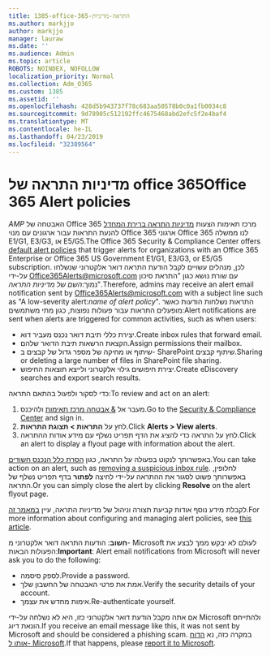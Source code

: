 ```yaml
---
title: 1385-office-365-התראה-מדיניות
ms.author: markjjo
author: markjjo
manager: lauraw
ms.date: ''
ms.audience: Admin
ms.topic: article
ROBOTS: NOINDEX, NOFOLLOW
localization_priority: Normal
ms.collection: Adm_O365
ms.custom: 1385
ms.assetid: ''
ms.openlocfilehash: 428d5b943737f78c683aa50578b0c0a1fb0034c8
ms.sourcegitcommit: 9d78905c512192ffc4675468abd2efc5f2e4baf4
ms.translationtype: MT
ms.contentlocale: he-IL
ms.lasthandoff: 04/23/2019
ms.locfileid: "32389564"
---
```

# <a name="office-365-alert-policies"></a><span data-ttu-id="7ad6c-102">מדיניות התראה של office 365</span><span class="sxs-lookup"><span data-stu-id="7ad6c-102">Office 365 Alert policies</span></span>

<span data-ttu-id="7ad6c-103">_AMP_ האבטחה של Office 365 מרכז תאימות הצעות [מדיניות התראה ברירת המחדל](https://docs.microsoft.com/office365/securitycompliance/alert-policies#default-alert-policies) להנעת התראות עבור ארגונים עם מנוי Office 365 ארגוני Office 365 לנו ממשלה E1/G1, E3/G3, או E5/G5.</span><span class="sxs-lookup"><span data-stu-id="7ad6c-103">The Office 365 Security & Compliance Center offers [default alert policies](https://docs.microsoft.com/office365/securitycompliance/alert-policies#default-alert-policies) that trigger alerts for organizations with an Office 365 Enterprise or Office 365 US Government E1/G1, E3/G3, or E5/G5 subscription.</span></span> <span data-ttu-id="7ad6c-104">לכן, מנהלים עשויים לקבל הודעת התראה דואר אלקטרוני שנשלחו על-ידי Office365Alerts@microsoft.com עם שורת נושא כגון "התראת סיכון נמוך:*השם של מדיניות התראה*".</span><span class="sxs-lookup"><span data-stu-id="7ad6c-104">Therefore, admins may receive an alert email notification sent by Office365Alerts@microsoft.com with a subject line such as "A low-severity alert:*name of alert policy*".</span></span> <span data-ttu-id="7ad6c-105">התראות נשלחות הודעות כאשר מופעלים התראות עבור פעולות נפוצות, כגון מתי משתמשים:</span><span class="sxs-lookup"><span data-stu-id="7ad6c-105">Alert notifications are sent when alerts are triggered for common activities, such as when users:</span></span>

- <span data-ttu-id="7ad6c-106">יצירת כללי תיבת דואר נכנס מעביר דוא.</span><span class="sxs-lookup"><span data-stu-id="7ad6c-106">Create inbox rules that forward email.</span></span>
- <span data-ttu-id="7ad6c-107">הקצאת הרשאות תיבת הדואר שלהם.</span><span class="sxs-lookup"><span data-stu-id="7ad6c-107">Assign permissions their mailbox.</span></span>
- <span data-ttu-id="7ad6c-108">שיתוף או מחיקה של מספר גדול של קבצים ב- SharePoint שיתוף קבצים.</span><span class="sxs-lookup"><span data-stu-id="7ad6c-108">Sharing or deleting a large number of files in SharePoint file sharing.</span></span>
- <span data-ttu-id="7ad6c-109">יצירת חיפושים גילוי אלקטרוני ולייצא תוצאות החיפוש.</span><span class="sxs-lookup"><span data-stu-id="7ad6c-109">Create eDiscovery searches and export search results.</span></span>
 
<span data-ttu-id="7ad6c-110">כדי לסקור ולפעול בהתאם התראה:</span><span class="sxs-lookup"><span data-stu-id="7ad6c-110">To review and act on an alert:</span></span>

1. <span data-ttu-id="7ad6c-111">מעבר אל [& אבטחה מרכז תאימות](https://protection.office.com) ולהיכנס.</span><span class="sxs-lookup"><span data-stu-id="7ad6c-111">Go to the [Security & Compliance Center](https://protection.office.com) and sign in.</span></span>
2. <span data-ttu-id="7ad6c-112">לחץ על **התראות > תצוגת התראות**.</span><span class="sxs-lookup"><span data-stu-id="7ad6c-112">Click **Alerts > View alerts**.</span></span>
3. <span data-ttu-id="7ad6c-113">לחץ על התראה כדי להציג את הדף תפריט נשלף עם מידע אודות ההתראה.</span><span class="sxs-lookup"><span data-stu-id="7ad6c-113">Click an alert to display a flyout page with information about the alert.</span></span>

<span data-ttu-id="7ad6c-114">באפשרותך לנקוט בפעולה על התראה, כגון [הסרת כלל הנכנס חשודים](https://docs.microsoft.com/office365/securitycompliance/responding-to-a-compromised-email-account).</span><span class="sxs-lookup"><span data-stu-id="7ad6c-114">You can take action on an alert, such as [removing a suspicious inbox rule](https://docs.microsoft.com/office365/securitycompliance/responding-to-a-compromised-email-account).</span></span> <span data-ttu-id="7ad6c-115">לחלופין, באפשרותך פשוט לסגור את ההתראה על-ידי לחיצה **לפתור** בדף תפריט נשלף של התראה.</span><span class="sxs-lookup"><span data-stu-id="7ad6c-115">Or you can simply close the alert by clicking **Resolve** on the alert flyout page.</span></span>

<span data-ttu-id="7ad6c-116">לקבלת מידע נוסף אודות קביעת תצורה וניהול של מדיניות התראה, עיין [במאמר זה](https://docs.microsoft.com/office365/securitycompliance/alert-policies).</span><span class="sxs-lookup"><span data-stu-id="7ad6c-116">For more information about configuring and managing alert policies, see  [this article](https://docs.microsoft.com/office365/securitycompliance/alert-policies).</span></span>

<span data-ttu-id="7ad6c-117">**חשוב**: הודעות התראה דואר אלקטרוני מ- Microsoft לעולם לא יבקש ממך לבצע את הפעולות הבאות:</span><span class="sxs-lookup"><span data-stu-id="7ad6c-117">**Important**: Alert email notifications from Microsoft will never ask you to do the following:</span></span>

- <span data-ttu-id="7ad6c-118">לספק סיסמה.</span><span class="sxs-lookup"><span data-stu-id="7ad6c-118">Provide a password.</span></span>
- <span data-ttu-id="7ad6c-119">אמת את פרטי האבטחה של החשבון שלך.</span><span class="sxs-lookup"><span data-stu-id="7ad6c-119">Verify the security details of your account.</span></span>
- <span data-ttu-id="7ad6c-120">אימות מחדש את עצמך.</span><span class="sxs-lookup"><span data-stu-id="7ad6c-120">Re-authenticate yourself.</span></span>

<span data-ttu-id="7ad6c-121">אם אתה מקבל הודעת דואר אלקטרוני כזו, היא לא נשלחה על-ידי Microsoft ולהתייחס הונאת דיוג.</span><span class="sxs-lookup"><span data-stu-id="7ad6c-121">If you receive an email message like this, it was not sent by Microsoft and should be considered a phishing scam.</span></span> <span data-ttu-id="7ad6c-122">במקרה כזה, נא [הדוח אותו ל- Microsoft](https://docs.microsoft.com/office365/SecurityCompliance/report-junk-email-and-phishing-scams-in-outlook-on-the-web-eop).</span><span class="sxs-lookup"><span data-stu-id="7ad6c-122">If that happens, please [report it to Microsoft](https://docs.microsoft.com/office365/SecurityCompliance/report-junk-email-and-phishing-scams-in-outlook-on-the-web-eop).</span></span>